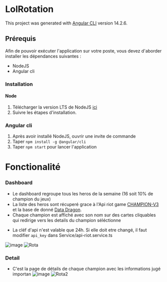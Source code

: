 # LolRotation
This project was generated with [Angular CLI](https://github.com/angular/angular-cli) version 14.2.6.

## Prérequis
Afin de pouvoir exécuter l'application sur votre poste, vous devez d'aborder installer les dépendances suivantes :
  * NodeJS
  * Angular cli
 
### Installation
#### Node
  1. Télécharger la version LTS de NodeJS [ici](https://nodejs.org/fr/download/)
  2. Suivre les étapes d'installation.
 
### Angular cli
  1. Après avoir installé NodeJS, ouvrir une invite de commande
  2. Taper `npm install -g @angular/cli`
  3. Taper `npm start` pour lancer l'application

# Fonctionalité

### Dashboard
* Le dashboard regroupe tous les heros de la semaine (16 soit 10% de champion du jeux)
* La liste des heros sont récuperé grace à l'Api riot game [CHAMPION-V3](https://developer.riotgames.com/apis#champion-v3) et la base de donné [Data Dragon](https://riot-api-libraries.readthedocs.io/en/latest/ddragon.html).
* Chaque champion est affiché avec son nom sur des cartes cliquables qui redirige vers les details du champion séléctionne
- La cléf d'api n'est valable que 24h. Si elle doit etre changé, il faut modifier `api_key` dans Service/api-riot.service.ts
 
![image](https://user-images.githubusercontent.com/116359487/197754057-8771863e-0986-4032-aecb-6c05f44e32e4.png)
![Rota](https://user-images.githubusercontent.com/116359487/197753613-96502ae6-1561-438c-9a99-f47418cf5600.gif)


### Detail
* C'est la page de détails de chaque champion avec les informations jugé importan
![image](https://user-images.githubusercontent.com/116359487/197754242-6b544e9b-0195-43af-8eb3-84e62fbbad8c.png)
![Rota2](https://user-images.githubusercontent.com/116359487/197753999-33cb11eb-536c-4db0-8c58-c7aad7f2fe5b.gif)
